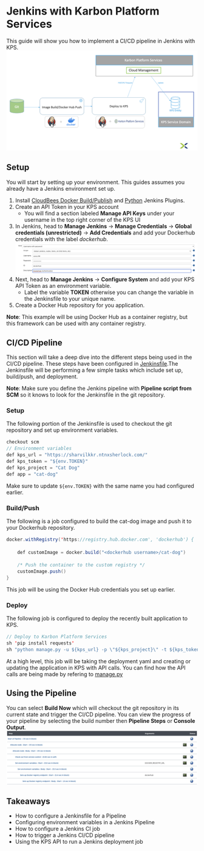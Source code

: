 # Jenkins with Karbon Platform Services

This guide will show you how to implement a CI/CD pipeline in Jenkins with KPS.
![Pipeline!](img/pipeline.png "CI/CD Pipeline")

## Setup

You will start by setting up your environment. This guides assumes you already have a Jenkins environment set up.

1. Install [CloudBees Docker Build/Publish](https://plugins.jenkins.io/docker-build-publish/) and [Python](https://plugins.jenkins.io/python/#documentation) Jenkins Plugins.
2. Create an API Token in your KPS account
    * You will find a section labeled **Manage API Keys** under your username in the top right corner of the KPS UI
3. In Jenkins, head to **Manage Jenkins** -> **Manage Credentials** -> **Global credentials (unrestricted)** -> **Add Credentials** and add your Dockerhub credentials with the label _dockerhub_.
![Dockerhub!](img/dockerhub.png "Dockerhub Credentials")
4. Next, head to **Manage Jenkins** -> **Configure System** and add your KPS API Token as an environment variable.
    * Label the variable **TOKEN** otherwise you can change the variable in the Jenkinsfile to your unique name.
5. Create a Docker Hub repository for you application.

**Note**: This example will be using Docker Hub as a container registry, but this framework can be used with any container registry.

## CI/CD Pipeline

This section will take a deep dive into the different steps being used in the CI/CD pipeline. These steps have been configured in [Jenkinsfile](Jenkinsfile).The Jenkinsfile 
will be performing a few simple tasks which include set up, build/push, and deployment.

**Note**: Make sure you define the Jenkins pipeline with **Pipeline script from SCM** so it knows to look for the Jenkinsfile in the git repository.

### Setup

The following portion of the Jenkinsfile is used to checkout the git repository and set up environment variables.
```java
checkout scm
// Environment variables 
def kps_url = "https://sharvilkkr.ntnxsherlock.com/"
def kps_token = "${env.TOKEN}"
def kps_project = "Cat Dog"
def app = "cat-dog"
```
Make sure to update `${env.TOKEN}` with the same name you had configured earlier.

### Build/Push

The following is a job configured to build the cat-dog image and push it to your Dockerhub repository.
```java
docker.withRegistry('https://registry.hub.docker.com', 'dockerhub') {

    def customImage = docker.build("<dockerhub username>/cat-dog")

    /* Push the container to the custom registry */
    customImage.push()
}
```
This job will be using the Docker Hub credentials you set up earlier.

### Deploy

The following job is configured to deploy the recently built application to KPS.
```java
// Deploy to Karbon Platform Services
sh 'pip install requests'
sh "python manage.py -u ${kps_url} -p \"${kps_project}\" -t ${kps_token} -a ${app}"
```
At a high level, this job will be taking the deployment yaml and creating or updating the application in KPS with API calls. You can 
find how the API calls are being made by refering to [manage.py](../manage.py)

## Using the Pipeline

You can select **Build Now** which will checkout the git repository in its current state and trigger the CI/CD pipeline. You can view 
the progress of your pipeline by selecting the build number then **Pipeline Steps** or **Console Output**.
![Jobs!](img/jobs.png "Pipeline Jobs")

## Takeaways

* How to configure a Jenkinsfile for a Pipeline
* Configuring environment variables in a Jenkins Pipeline
* How to configure a Jenkins CI job
* How to trigger a Jenkins CI/CD pipeline
* Using the KPS API to run a Jenkins deployment job